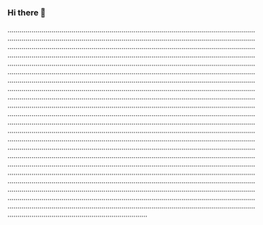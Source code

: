 ### Hi there 👋

..............................................................................................................................................................................................................................................................................................................................................................................................................................................................................................................................................................................................................................................................................................................................................................................................................................................................................................................................................................................................................................................................................................................................................................................................................................................................................................................................................................................................................................................................................................................................................................................................................................................................................................................................................................................................................................................................................................................................................................................................................................................................................................................................................................................................................................................................................................................................................................................................................................................................................................................................................................................................................................................................................................................................................................................................................................................................................................................